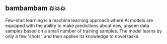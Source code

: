 ## bambambam 💥💥💥

Few-shot learning is a machine learning approach where AI models are equipped with the ability to make predictions about new, unseen data samples based on a small number of training samples. The model learns by only a few 'shots', and then applies its knowledge to novel tasks.